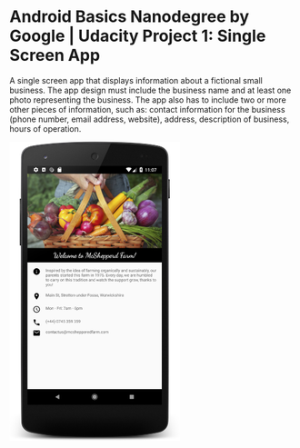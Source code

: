 # Android Basics Nanodegree by Google | Udacity Project 1: Single Screen App

A single screen app that displays information about a fictional small business. The app design must include the business name and at least one photo representing the business. The app also has to include two or more other pieces of information, such as: contact information for the business (phone number, email address, website), address, description of business, hours of operation.


<img src="screenshot-first-farm.png" width="300"/>
